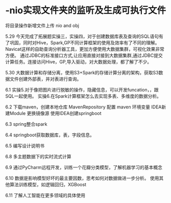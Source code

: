 # -nio实现文件夹的监听及生成可执行文件
将目录操作新增文件上传 nio and obj

5.29
今天完成了拓展题实操三，实操四，对于创建数据库表及查询的SQL语句有了巩固，同时对Hive，Spark,GP不同计算框架的使用及效率有了不同的理解。
Navicat这样的自助查询分析器工具，更加方便使用大数据集群，可视化效果非常方便。
通过JDBC的标准接口方式,让应用直接对接到大数据集群,通过JDBC提交计算任务。连接访问Hive，GP,导入驱动，对大数据处理，都了解了不少。

5.30
大数据计算和存储分离，使用S3+Spark的存储计算分离的架构，获取S3数据文件创建外部表，并对表进行查询。

6.1
实操5.对于像把图片进行脱敏的操作，隐藏信息，可以开发funcation，，跟SQL一起使用。
实操6.在Spark计算框架怎么去实现多表、多维度的数据分析。

6.2
下载maven，创建本地仓库  MavenRepository 配置 maven 环境变量 IDEA新建Module
更换镜像源
使用IDEA创建springboot

6.3
spring整合spark

6.4
springboot获取数据库，表，字段信息。

6.5
编写设计说明书

6.8
多主题数据下的实时流式计算

6.9
通过PyCharm远程开发，训练一个花瓣分类模型，了解机器学习的基本概念


6.10
数据是影响模型好坏的最主要因数，思考如何对数据做进一步分析。
使用其他算法训练模型，如逻辑回归，XGBoost

6.11
了解人工智能在更多领域的具体使用
